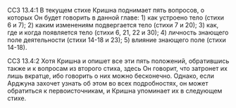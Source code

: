 ССЗ 13.4:1	В текущем стихе Кришна поднимает пять вопросов, о которых Он будет говорить в данной главе: 1) как устроено тело (стихи 6 и 7); 2) каким изменениям подвергается тело (стихи 7 и 20); 3) как, где и когда появляется тело (стихи 6, 21, 22 и 30); 4) личность знающего поле деятельности (стихи 14-18 и 23); 5) влияние знающего поле (стихи 14-18).

ССЗ 13.4:2	Хотя Кришна и опишет все эти пять положений, обратившись также и к вопросам из второго стиха, здесь Он говорит, что затронет их лишь вкратце, ибо говорить о них можно бесконечно. Однако, если Арджуна захочет узнать об этом во всех подробностях, он может обратиться к первоисточникам, и Кришна упоминает их в следующем стихе.